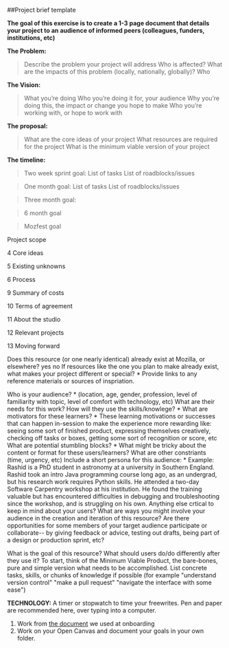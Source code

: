 ##Project brief template

**The goal of this exercise is to create a 1-3 page document that details your project to an audience of informed peers (colleagues, funders, institutions, etc)** 

**The Problem:** 
> Describe the problem your project will address
> Who is affected?
> What are the impacts of this problem (locally, nationally, globally)?
> Who
    
 **The Vision:** 
 > What you’re doing
 > Who you’re doing it for, your audience 
 > Why you’re doing this, the impact or change you hope to make
 > Who you’re working with, or hope to work with

**The proposal:** 
 > What are the core ideas of your project
 > What resources are required for the project 
 > What is the minimum viable version of your project
 
 **The timeline:** 
 > Two week sprint goal:
    List of tasks
    List of roadblocks/issues
    
 > One month goal: 
    List of tasks
    List of roadblocks/issues
    
 > Three month goal:
    
    
 > 6 month goal
    
    
 > Mozfest goal
    
 
 
Project scope

4 Core ideas

5 Existing unknowns

6 Process

9 Summary of costs

10 Terms of agreement

11 About the studio

12 Relevant projects

13 Moving forward

Does this resource (or one nearly identical) already exist at Mozilla, or elsewhere?
yes
no
If resources like the one you plan to make already exist, what makes your project different or special? *
Provide links to any reference materials or sources of inspriation.

Who is your audience? *
(location, age, gender, profession, level of familiarity with topic, level of comfort with technology, etc)
What are their needs for this work? How will they use the skills/knowlege? *
What are motivators for these learners? *
These learning motivations or successes that can happen in-session to make the experience more rewarding like: seeing some sort of finished product, expressing themselves creatively, checking off tasks or boxes, getting some sort of recognition or score, etc
What are potential stumbling blocks? *
What might be tricky about the content or format for these users/learners? What are other constriants (time, urgency, etc)
Include a short persona for this audience: *
Example: Rashid is a PhD student in astronomy at a university in Southern England. Rashid took an intro Java programming course long ago, as an undergrad, but his research work requires Python skills. He attended a two-day Software Carpentry workshop at his institution. He found the training valuable but has encountered difficulties in debugging and troubleshooting since the workshop, and is struggling on his own.
Anything else crtical to keep in mind about your users?
What are ways you might involve your audience in the creation and iteration of this resource?
Are there opportunities for some members of your target audience participate or collaborate-- by giving feedback or advice, testing out drafts, being part of a design or production sprint, etc?

What is the goal of this resource? What should users do/do differently after they use it?
To start, think of the Minimum Viable Product, the bare-bones, pure and simple version what needs to be accomplished. List concrete tasks, skills, or chunks of knowledge if possible (for example "understand version control" "make a pull request" "navigate the interface with some ease")

**TECHNOLOGY:** A timer or stopwatch to time your freewrites. Pen and paper are recommended here, over typing into a computer. 


1. Work from [the document](https://gist.github.com/auremoser/9461e9ea62c5b3d7b87794158db4342c) we used at onboarding 
2. Work on your Open Canvas and document your goals in your own folder.
